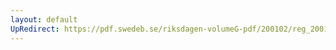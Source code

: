 ```yaml
---
layout: default
UpRedirect: https://pdf.swedeb.se/riksdagen-volumeG-pdf/200102/reg_200102/reg_200102_0175.pdf
---
```

